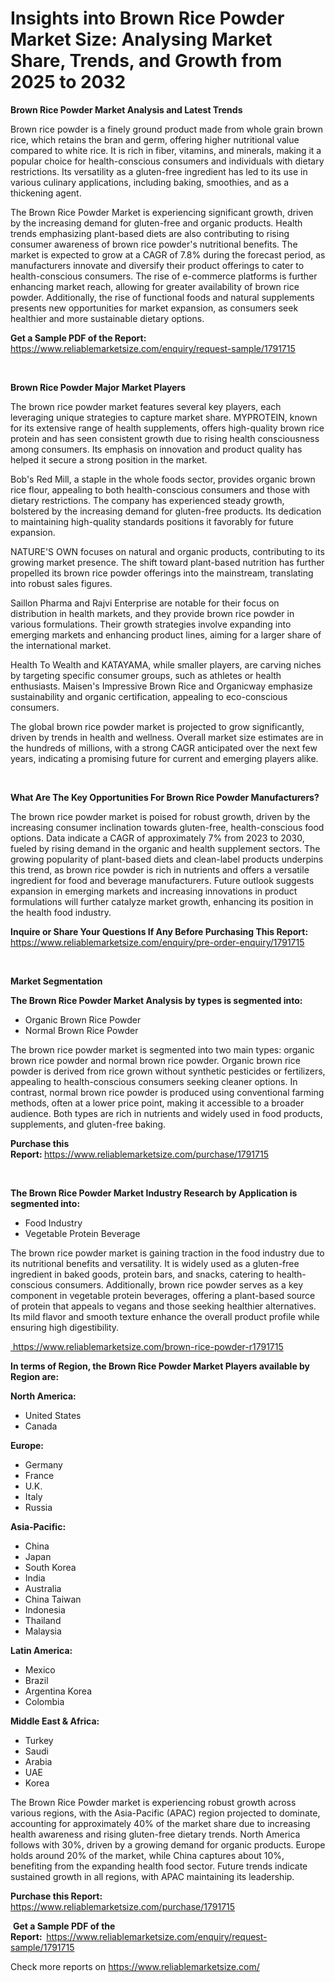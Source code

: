 <p><h1>Insights into Brown Rice Powder Market Size: Analysing Market Share, Trends, and Growth from 2025 to 2032</h1></p><p><strong>Brown Rice Powder Market Analysis and Latest Trends</strong></p>
<p><p>Brown rice powder is a finely ground product made from whole grain brown rice, which retains the bran and germ, offering higher nutritional value compared to white rice. It is rich in fiber, vitamins, and minerals, making it a popular choice for health-conscious consumers and individuals with dietary restrictions. Its versatility as a gluten-free ingredient has led to its use in various culinary applications, including baking, smoothies, and as a thickening agent.</p><p>The Brown Rice Powder Market is experiencing significant growth, driven by the increasing demand for gluten-free and organic products. Health trends emphasizing plant-based diets are also contributing to rising consumer awareness of brown rice powder's nutritional benefits. The market is expected to grow at a CAGR of 7.8% during the forecast period, as manufacturers innovate and diversify their product offerings to cater to health-conscious consumers. The rise of e-commerce platforms is further enhancing market reach, allowing for greater availability of brown rice powder. Additionally, the rise of functional foods and natural supplements presents new opportunities for market expansion, as consumers seek healthier and more sustainable dietary options.</p></p>
<p><strong>Get a Sample PDF of the Report:&nbsp;</strong> <a href="https://www.reliablemarketsize.com/enquiry/request-sample/1791715?utm_campaign=2889&utm_medium=2&utm_source=Github&utm_content=ia&utm_term=07042025&utm_id=brown-rice-powder">https://www.reliablemarketsize.com/enquiry/request-sample/1791715</a></p>
<p>&nbsp;</p>
<p><strong>Brown Rice Powder Major Market Players</strong></p>
<p><p>The brown rice powder market features several key players, each leveraging unique strategies to capture market share. MYPROTEIN, known for its extensive range of health supplements, offers high-quality brown rice protein and has seen consistent growth due to rising health consciousness among consumers. Its emphasis on innovation and product quality has helped it secure a strong position in the market.</p><p>Bob's Red Mill, a staple in the whole foods sector, provides organic brown rice flour, appealing to both health-conscious consumers and those with dietary restrictions. The company has experienced steady growth, bolstered by the increasing demand for gluten-free products. Its dedication to maintaining high-quality standards positions it favorably for future expansion.</p><p>NATURE'S OWN focuses on natural and organic products, contributing to its growing market presence. The shift toward plant-based nutrition has further propelled its brown rice powder offerings into the mainstream, translating into robust sales figures.</p><p>Saillon Pharma and Rajvi Enterprise are notable for their focus on distribution in health markets, and they provide brown rice powder in various formulations. Their growth strategies involve expanding into emerging markets and enhancing product lines, aiming for a larger share of the international market.</p><p>Health To Wealth and KATAYAMA, while smaller players, are carving niches by targeting specific consumer groups, such as athletes or health enthusiasts. Maisen's Impressive Brown Rice and Organicway emphasize sustainability and organic certification, appealing to eco-conscious consumers.</p><p>The global brown rice powder market is projected to grow significantly, driven by trends in health and wellness. Overall market size estimates are in the hundreds of millions, with a strong CAGR anticipated over the next few years, indicating a promising future for current and emerging players alike.</p></p>
<p>&nbsp;</p>
<p><strong>What Are The Key Opportunities For Brown Rice Powder Manufacturers?</strong></p>
<p><p>The brown rice powder market is poised for robust growth, driven by the increasing consumer inclination towards gluten-free, health-conscious food options. Data indicate a CAGR of approximately 7% from 2023 to 2030, fueled by rising demand in the organic and health supplement sectors. The growing popularity of plant-based diets and clean-label products underpins this trend, as brown rice powder is rich in nutrients and offers a versatile ingredient for food and beverage manufacturers. Future outlook suggests expansion in emerging markets and increasing innovations in product formulations will further catalyze market growth, enhancing its position in the health food industry.</p></p>
<p><strong>Inquire or Share Your Questions If Any Before Purchasing This Report:</strong> <a href="https://www.reliablemarketsize.com/enquiry/pre-order-enquiry/1791715?utm_campaign=2889&utm_medium=2&utm_source=Github&utm_content=ia&utm_term=07042025&utm_id=brown-rice-powder">https://www.reliablemarketsize.com/enquiry/pre-order-enquiry/1791715</a></p>
<p>&nbsp;</p>
<p><strong>Market Segmentation</strong></p>
<p><strong>The Brown Rice Powder Market Analysis by types is segmented into:</strong></p>
<p><ul><li>Organic Brown Rice Powder</li><li>Normal Brown Rice Powder</li></ul></p>
<p><p>The brown rice powder market is segmented into two main types: organic brown rice powder and normal brown rice powder. Organic brown rice powder is derived from rice grown without synthetic pesticides or fertilizers, appealing to health-conscious consumers seeking cleaner options. In contrast, normal brown rice powder is produced using conventional farming methods, often at a lower price point, making it accessible to a broader audience. Both types are rich in nutrients and widely used in food products, supplements, and gluten-free baking.</p></p>
<p><strong>Purchase this Report:&nbsp;</strong><a href="https://www.reliablemarketsize.com/purchase/1791715?utm_campaign=2889&utm_medium=2&utm_source=Github&utm_content=ia&utm_term=07042025&utm_id=brown-rice-powder">https://www.reliablemarketsize.com/purchase/1791715</a></p>
<p>&nbsp;</p>
<p><strong>The Brown Rice Powder Market Industry Research by Application is segmented into:</strong></p>
<p><ul><li>Food Industry</li><li>Vegetable Protein Beverage</li></ul></p>
<p><p>The brown rice powder market is gaining traction in the food industry due to its nutritional benefits and versatility. It is widely used as a gluten-free ingredient in baked goods, protein bars, and snacks, catering to health-conscious consumers. Additionally, brown rice powder serves as a key component in vegetable protein beverages, offering a plant-based source of protein that appeals to vegans and those seeking healthier alternatives. Its mild flavor and smooth texture enhance the overall product profile while ensuring high digestibility.</p></p>
<p><a href="https://www.reliablemarketsize.com/brown-rice-powder-r1791715?utm_campaign=2889&utm_medium=2&utm_source=Github&utm_content=ia&utm_term=07042025&utm_id=brown-rice-powder">&nbsp;https://www.reliablemarketsize.com/brown-rice-powder-r1791715</a></p>
<p><strong>In terms of Region, the Brown Rice Powder Market Players available by Region are:</strong></p>
<p>
    <p> <strong> North America: </strong>
        <ul>
            <li>United States</li>
            <li>Canada</li>
        </ul>
        </p> 
    <p> <strong> Europe: </strong>
        <ul>
            <li>Germany</li>
            <li>France</li>
            <li>U.K.</li>
            <li>Italy</li>
            <li>Russia</li>
        </ul>
        </p> 
    <p> <strong> Asia-Pacific: </strong>
        <ul>
            <li>China</li>
            <li>Japan</li>
            <li>South Korea</li>
            <li>India</li>
            <li>Australia</li>
            <li>China Taiwan</li>
            <li>Indonesia</li>
            <li>Thailand</li>
            <li>Malaysia</li>
        </ul>
        </p> 
    <p> <strong> Latin America: </strong>
        <ul>
            <li>Mexico</li>
            <li>Brazil</li>
            <li>Argentina Korea</li>
            <li>Colombia</li>
        </ul>
        </p> 
    <p> <strong> Middle East & Africa: </strong>
        <ul>
            <li>Turkey</li>
            <li>Saudi</li>
            <li>Arabia</li>
            <li>UAE</li>
            <li>Korea</li>
        </ul>
    </p>
    </p>
<p><p>The Brown Rice Powder market is experiencing robust growth across various regions, with the Asia-Pacific (APAC) region projected to dominate, accounting for approximately 40% of the market share due to increasing health awareness and rising gluten-free dietary trends. North America follows with 30%, driven by a growing demand for organic products. Europe holds around 20% of the market, while China captures about 10%, benefiting from the expanding health food sector. Future trends indicate sustained growth in all regions, with APAC maintaining its leadership.</p></p>
<p><strong>Purchase this Report: </strong><a href="https://www.reliablemarketsize.com/purchase/1791715?utm_campaign=2889&utm_medium=2&utm_source=Github&utm_content=ia&utm_term=07042025&utm_id=brown-rice-powder">https://www.reliablemarketsize.com/purchase/1791715</a></p>
<p>&nbsp;<strong>Get a Sample PDF of the Report:&nbsp;&nbsp;</strong><a href="https://www.reliablemarketsize.com/enquiry/request-sample/1791715?utm_campaign=2889&utm_medium=2&utm_source=Github&utm_content=ia&utm_term=07042025&utm_id=brown-rice-powder">https://www.reliablemarketsize.com/enquiry/request-sample/1791715</a></p>
<p><strong></strong></p>
<p>Check more reports on <a href="https://www.reliablemarketsize.com/?utm_campaign=2889&utm_medium=2&utm_source=Github&utm_content=ia&utm_term=07042025&utm_id=brown-rice-powder">https://www.reliablemarketsize.com/</a></p>